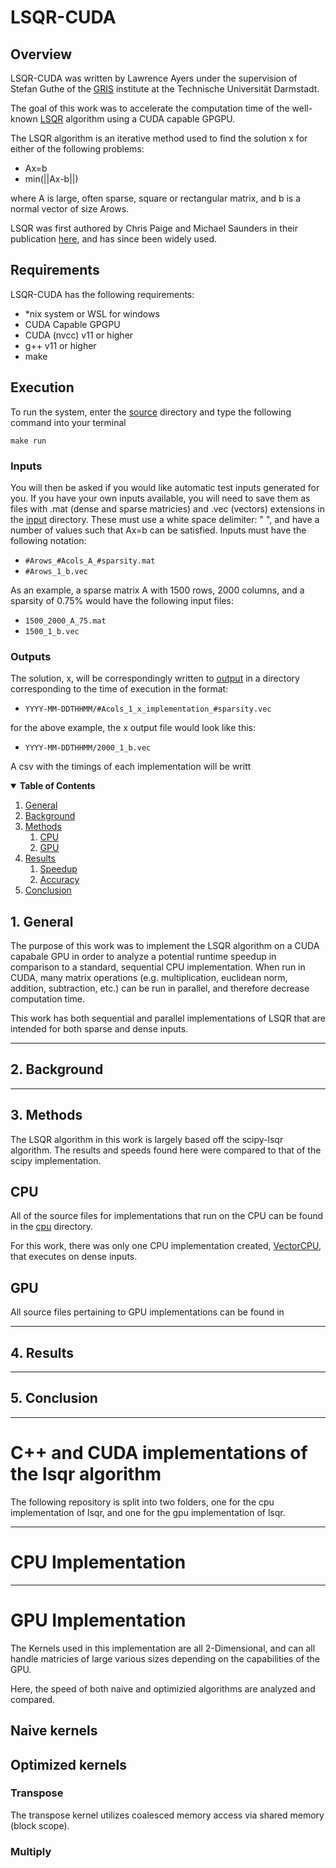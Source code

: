 # LSQR-CUDA
## Overview
LSQR-CUDA was written by Lawrence Ayers under the supervision of Stefan Guthe of the [GRIS](https://www.informatik.tu-darmstadt.de/gris/startseite_1/team/index.de.jsp) institute at the Technische Universität Darmstadt.

The goal of this work was to accelerate the computation time of the well-known [LSQR](https://web.stanford.edu/group/SOL/software/lsqr/) algorithm using a CUDA capable GPGPU.

The LSQR algorithm is an iterative method used to find the solution x for either of the following problems:
* Ax=b
* min(||Ax-b||)

where A is large, often sparse, square or rectangular matrix, and b is a normal vector of size Arows.

LSQR was first authored by Chris Paige and Michael Saunders in their publication [here](https://web.stanford.edu/group/SOL/software/lsqr/lsqr-toms82a.pdf), and has since been widely used.

## Requirements
LSQR-CUDA has the following requirements:
* *nix system or WSL for windows
* CUDA Capable GPGPU
* CUDA (nvcc) v11 or higher 
* g++ v11 or higher
* make

## Execution

To run the system, enter the [source](source/) directory and type the following command into your terminal
```
make run
```
### Inputs
You will then be asked if you would like automatic test inputs generated for you. If you have your own inputs available, you will need to save them as files with .mat (dense and sparse matricies) and .vec (vectors) extensions in the [input](input/) directory. These must use a white space delimiter: " ", and have a number of values such that Ax=b can be satisfied.
Inputs must have the following notation:
* ```#Arows_#Acols_A_#sparsity.mat```
* ```#Arows_1_b.vec```

As an example, a sparse matrix A with 1500 rows, 2000 columns, and a sparsity of 0.75% would have the following input files:

* ```1500_2000_A_75.mat```
* ```1500_1_b.vec```

### Outputs
The solution, x, will be correspondingly written to [output](output/) in a directory corresponding to the time of execution in the format:
* ```YYYY-MM-DDTHHMM/#Acols_1_x_implementation_#sparsity.vec```

for the above example, the x output file would look like this:
* ```YYYY-MM-DDTHHMM/2000_1_b.vec```

A csv with the timings of each implementation will be writt


<details open>
<summary><b>Table of Contents</b></summary>
<!-- MarkdownTOC -->

1.  [General](#General)
1.  [Background](#Background)
1.  [Methods](#Methods)
    1.  [CPU](#CPU)
    1.  [GPU](#CPU)
1.  [Results](#Results)
    1.   [Speedup](#Speedup)
    1.   [Accuracy](#Accuracy)
1.  [Conclusion](#Conclusion)
<!-- /MarkdownTOC -->
</details>

<a id="General"></a>
## 1. General
The purpose of this work was to implement the LSQR algorithm on a CUDA capabale GPU in order to analyze a potential runtime speedup in comparison to a standard, sequential CPU implementation. When run in CUDA, many matrix operations (e.g. multiplication, euclidean norm, addition, subtraction, etc.) can be run in parallel, and therefore decrease computation time.

This work has both sequential and parallel implementations of LSQR that are intended for both sparse and dense inputs.
___
<a id="Background"></a>
## 2. Background
___
<a id="Methods"></a>
## 3. Methods
The LSQR algorithm in this work is largely based off the scipy-lsqr algorithm. The results and speeds found here were compared to that of the scipy implementation. 

## CPU
All of the source files for implementations that run on the CPU can be found in the [cpu](source/cpu) directory. 

For this work, there was only one CPU implementation created, [VectorCPU](source/cpu/Vector.cpp), that executes on dense inputs.

## GPU
All source files pertaining to GPU implementations can be found in
___
<a id="Results"></a>
## 4. Results
___
<a id="Conclusion"></a>
## 5. Conclusion
___

# C++ and CUDA implementations of the lsqr algorithm
The following repository is split into two folders, one for the cpu implementation of lsqr, and one for the gpu implementation of lsqr.
___
# CPU Implementation
___
# GPU Implementation
The Kernels used in this implementation are all 2-Dimensional, and can all handle matricies of large various sizes depending on the capabilities of the GPU.

Here, the speed of both naive and optimizied algorithms are analyzed and compared. 

## Naive kernels


## Optimized kernels

### Transpose
The transpose kernel utilizes coalesced memory access via shared memory (block scope).

### Multiply